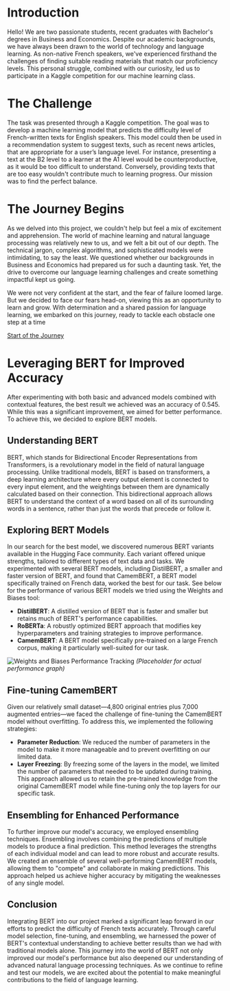 # Introduction

Hello! We are two passionate students, recent graduates with Bachelor's degrees in Business and Economics. Despite our academic backgrounds, we have always been drawn to the world of technology and language learning. As non-native French speakers, we've experienced firsthand the challenges of finding suitable reading materials that match our proficiency levels. This personal struggle, combined with our curiosity, led us to participate in a Kaggle competition for our machine learning class.

# The Challenge

The task was presented through a Kaggle competition. The goal was to develop a machine learning model that predicts the difficulty level of French-written texts for English speakers. This model could then be used in a recommendation system to suggest texts, such as recent news articles, that are appropriate for a user’s language level. For instance, presenting a text at the B2 level to a learner at the A1 level would be counterproductive, as it would be too difficult to understand. Conversely, providing texts that are too easy wouldn't contribute much to learning progress. Our mission was to find the perfect balance.

# The Journey Begins

As we delved into this project, we couldn't help but feel a mix of excitement and apprehension. The world of machine learning and natural language processing was relatively new to us, and we felt a bit out of our depth. The technical jargon, complex algorithms, and sophisticated models were intimidating, to say the least. We questioned whether our backgrounds in Business and Economics had prepared us for such a daunting task. Yet, the drive to overcome our language learning challenges and create something impactful kept us going.

We were not very confident at the start, and the fear of failure loomed large. But we decided to face our fears head-on, viewing this as an opportunity to learn and grow. With determination and a shared passion for language learning, we embarked on this journey, ready to tackle each obstacle one step at a time

[Start of the Journey](https://raw.githubusercontent.com/Niiingleiii/ML-French-Text-Classification/main/resized_rotated_image.webp)  

# Leveraging BERT for Improved Accuracy

After experimenting with both basic and advanced models combined with contextual features, the best result we achieved was an accuracy of 0.545. While this was a significant improvement, we aimed for better performance. To achieve this, we decided to explore BERT models.

## Understanding BERT

BERT, which stands for Bidirectional Encoder Representations from Transformers, is a revolutionary model in the field of natural language processing. Unlike traditional models, BERT is based on transformers, a deep learning architecture where every output element is connected to every input element, and the weightings between them are dynamically calculated based on their connection. This bidirectional approach allows BERT to understand the context of a word based on all of its surrounding words in a sentence, rather than just the words that precede or follow it.

## Exploring BERT Models

In our search for the best model, we discovered numerous BERT variants available in the Hugging Face community. Each variant offered unique strengths, tailored to different types of text data and tasks. We experimented with several BERT models, including DistilBERT, a smaller and faster version of BERT, and found that CamemBERT, a BERT model specifically trained on French data, worked the best for our task. See below for the performance of various BERT models we tried using the Weights and Biases tool:

- **DistilBERT**: A distilled version of BERT that is faster and smaller but retains much of BERT's performance capabilities.
- **RoBERTa**: A robustly optimized BERT approach that modifies key hyperparameters and training strategies to improve performance.
- **CamemBERT**: A BERT model specifically pre-trained on a large French corpus, making it particularly well-suited for our task.

![Weights and Biases Performance Tracking](link_to_performance_graph) *(Placeholder for actual performance graph)*

## Fine-tuning CamemBERT

Given our relatively small dataset—4,800 original entries plus 7,000 augmented entries—we faced the challenge of fine-tuning the CamemBERT model without overfitting. To address this, we implemented the following strategies:

- **Parameter Reduction**: We reduced the number of parameters in the model to make it more manageable and to prevent overfitting on our limited data.
- **Layer Freezing**: By freezing some of the layers in the model, we limited the number of parameters that needed to be updated during training. This approach allowed us to retain the pre-trained knowledge from the original CamemBERT model while fine-tuning only the top layers for our specific task.

## Ensembling for Enhanced Performance

To further improve our model's accuracy, we employed ensembling techniques. Ensembling involves combining the predictions of multiple models to produce a final prediction. This method leverages the strengths of each individual model and can lead to more robust and accurate results. We created an ensemble of several well-performing CamemBERT models, allowing them to "compete" and collaborate in making predictions. This approach helped us achieve higher accuracy by mitigating the weaknesses of any single model.

## Conclusion

Integrating BERT into our project marked a significant leap forward in our efforts to predict the difficulty of French texts accurately. Through careful model selection, fine-tuning, and ensembling, we harnessed the power of BERT's contextual understanding to achieve better results than we had with traditional models alone. This journey into the world of BERT not only improved our model's performance but also deepened our understanding of advanced natural language processing techniques. As we continue to refine and test our models, we are excited about the potential to make meaningful contributions to the field of language learning.




